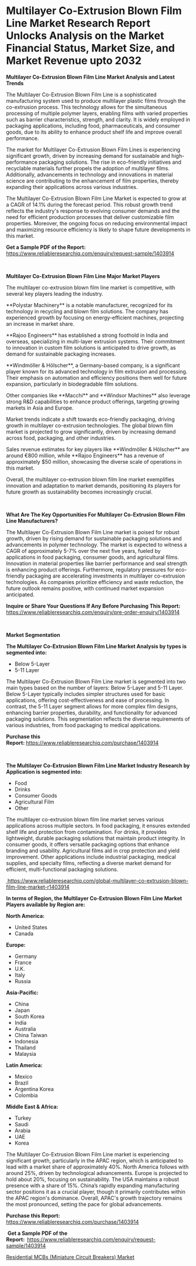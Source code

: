 <p><h1>Multilayer Co-Extrusion Blown Film Line Market Research Report Unlocks Analysis on the Market Financial Status, Market Size, and Market Revenue upto 2032</h1></p><p><strong>Multilayer Co-Extrusion Blown Film Line Market Analysis and Latest Trends</strong></p>
<p><p>The Multilayer Co-Extrusion Blown Film Line is a sophisticated manufacturing system used to produce multilayer plastic films through the co-extrusion process. This technology allows for the simultaneous processing of multiple polymer layers, enabling films with varied properties such as barrier characteristics, strength, and clarity. It is widely employed in packaging applications, including food, pharmaceuticals, and consumer goods, due to its ability to enhance product shelf life and improve overall performance.</p><p>The market for Multilayer Co-Extrusion Blown Film Lines is experiencing significant growth, driven by increasing demand for sustainable and high-performance packaging solutions. The rise in eco-friendly initiatives and recyclable materials further propels the adoption of multilayer films. Additionally, advancements in technology and innovations in material science are contributing to the enhancement of film properties, thereby expanding their applications across various industries.</p><p>The Multilayer Co-Extrusion Blown Film Line Market is expected to grow at a CAGR of 14.1% during the forecast period. This robust growth trend reflects the industry's response to evolving consumer demands and the need for efficient production processes that deliver customizable film properties. Moreover, the ongoing focus on reducing environmental impact and maximizing resource efficiency is likely to shape future developments in this market.</p></p>
<p><strong>Get a Sample PDF of the Report:&nbsp;</strong> <a href="https://www.reliableresearchiq.com/enquiry/request-sample/1403914?utm_campaign=3046&utm_medium=2&utm_source=Github&utm_content=ia&utm_term=28032025&utm_id=multilayer-co-extrusion-blown-film-line">https://www.reliableresearchiq.com/enquiry/request-sample/1403914</a></p>
<p>&nbsp;</p>
<p><strong>Multilayer Co-Extrusion Blown Film Line Major Market Players</strong></p>
<p><p>The multilayer co-extrusion blown film line market is competitive, with several key players leading the industry. </p><p>**Polystar Machinery** is a notable manufacturer, recognized for its technology in recycling and blown film solutions. The company has experienced growth by focusing on energy-efficient machines, projecting an increase in market share.</p><p>**Rajoo Engineers** has established a strong foothold in India and overseas, specializing in multi-layer extrusion systems. Their commitment to innovation in custom film solutions is anticipated to drive growth, as demand for sustainable packaging increases. </p><p>**Windmöller & Hölscher**, a Germany-based company, is a significant player known for its advanced technology in film extrusion and processing. Their emphasis on automation and efficiency positions them well for future expansion, particularly in biodegradable film solutions.</p><p>Other companies like **Macchi** and **Windsor Machines** also leverage strong R&D capabilities to enhance product offerings, targeting growing markets in Asia and Europe. </p><p>Market trends indicate a shift towards eco-friendly packaging, driving growth in multilayer co-extrusion technologies. The global blown film market is projected to grow significantly, driven by increasing demand across food, packaging, and other industries.</p><p>Sales revenue estimates for key players like **Windmöller & Hölscher** are around €800 million, while **Rajoo Engineers** has a revenue of approximately $50 million, showcasing the diverse scale of operations in this market.</p><p>Overall, the multilayer co-extrusion blown film line market exemplifies innovation and adaptation to market demands, positioning its players for future growth as sustainability becomes increasingly crucial.</p></p>
<p>&nbsp;</p>
<p><strong>What Are The Key Opportunities For Multilayer Co-Extrusion Blown Film Line Manufacturers?</strong></p>
<p><p>The Multilayer Co-Extrusion Blown Film Line market is poised for robust growth, driven by rising demand for sustainable packaging solutions and advancements in polymer technology. The market is expected to witness a CAGR of approximately 5-7% over the next five years, fueled by applications in food packaging, consumer goods, and agricultural films. Innovation in material properties like barrier performance and seal strength is enhancing product offerings. Furthermore, regulatory pressures for eco-friendly packaging are accelerating investments in multilayer co-extrusion technologies. As companies prioritize efficiency and waste reduction, the future outlook remains positive, with continued market expansion anticipated.</p></p>
<p><strong>Inquire or Share Your Questions If Any Before Purchasing This Report:</strong> <a href="https://www.reliableresearchiq.com/enquiry/pre-order-enquiry/1403914?utm_campaign=3046&utm_medium=2&utm_source=Github&utm_content=ia&utm_term=28032025&utm_id=multilayer-co-extrusion-blown-film-line">https://www.reliableresearchiq.com/enquiry/pre-order-enquiry/1403914</a></p>
<p>&nbsp;</p>
<p><strong>Market Segmentation</strong></p>
<p><strong>The Multilayer Co-Extrusion Blown Film Line Market Analysis by types is segmented into:</strong></p>
<p><ul><li>Below 5-Layer</li><li>5-11 Layer</li></ul></p>
<p><p>The Multilayer Co-Extrusion Blown Film Line market is segmented into two main types based on the number of layers: Below 5-Layer and 5-11 Layer. Below 5-Layer typically includes simpler structures used for basic applications, offering cost-effectiveness and ease of processing. In contrast, the 5-11 Layer segment allows for more complex film designs, enhancing barrier properties, durability, and functionality for advanced packaging solutions. This segmentation reflects the diverse requirements of various industries, from food packaging to medical applications.</p></p>
<p><strong>Purchase this Report:&nbsp;</strong><a href="https://www.reliableresearchiq.com/purchase/1403914?utm_campaign=3046&utm_medium=2&utm_source=Github&utm_content=ia&utm_term=28032025&utm_id=multilayer-co-extrusion-blown-film-line">https://www.reliableresearchiq.com/purchase/1403914</a></p>
<p>&nbsp;</p>
<p><strong>The Multilayer Co-Extrusion Blown Film Line Market Industry Research by Application is segmented into:</strong></p>
<p><ul><li>Food</li><li>Drinks</li><li>Consumer Goods</li><li>Agricultural Film</li><li>Other</li></ul></p>
<p><p>The multilayer co-extrusion blown film line market serves various applications across multiple sectors. In food packaging, it ensures extended shelf life and protection from contamination. For drinks, it provides lightweight, durable packaging solutions that maintain product integrity. In consumer goods, it offers versatile packaging options that enhance branding and usability. Agricultural films aid in crop protection and yield improvement. Other applications include industrial packaging, medical supplies, and specialty films, reflecting a diverse market demand for efficient, multi-functional packaging solutions.</p></p>
<p><a href="https://www.reliableresearchiq.com/global-multilayer-co-extrusion-blown-film-line-market-r1403914?utm_campaign=3046&utm_medium=2&utm_source=Github&utm_content=ia&utm_term=28032025&utm_id=multilayer-co-extrusion-blown-film-line">&nbsp;https://www.reliableresearchiq.com/global-multilayer-co-extrusion-blown-film-line-market-r1403914</a></p>
<p><strong>In terms of Region, the Multilayer Co-Extrusion Blown Film Line Market Players available by Region are:</strong></p>
<p>
    <p> <strong> North America: </strong>
        <ul>
            <li>United States</li>
            <li>Canada</li>
        </ul>
        </p> 
    <p> <strong> Europe: </strong>
        <ul>
            <li>Germany</li>
            <li>France</li>
            <li>U.K.</li>
            <li>Italy</li>
            <li>Russia</li>
        </ul>
        </p> 
    <p> <strong> Asia-Pacific: </strong>
        <ul>
            <li>China</li>
            <li>Japan</li>
            <li>South Korea</li>
            <li>India</li>
            <li>Australia</li>
            <li>China Taiwan</li>
            <li>Indonesia</li>
            <li>Thailand</li>
            <li>Malaysia</li>
        </ul>
        </p> 
    <p> <strong> Latin America: </strong>
        <ul>
            <li>Mexico</li>
            <li>Brazil</li>
            <li>Argentina Korea</li>
            <li>Colombia</li>
        </ul>
        </p> 
    <p> <strong> Middle East & Africa: </strong>
        <ul>
            <li>Turkey</li>
            <li>Saudi</li>
            <li>Arabia</li>
            <li>UAE</li>
            <li>Korea</li>
        </ul>
    </p>
    </p>
<p><p>The Multilayer Co-Extrusion Blown Film Line market is experiencing significant growth, particularly in the APAC region, which is anticipated to lead with a market share of approximately 40%. North America follows with around 25%, driven by technological advancements. Europe is projected to hold about 20%, focusing on sustainability. The USA maintains a robust presence with a share of 15%. China’s rapidly expanding manufacturing sector positions it as a crucial player, though it primarily contributes within the APAC region's dominance. Overall, APAC's growth trajectory remains the most pronounced, setting the pace for global advancements.</p></p>
<p><strong>Purchase this Report: </strong><a href="https://www.reliableresearchiq.com/purchase/1403914?utm_campaign=3046&utm_medium=2&utm_source=Github&utm_content=ia&utm_term=28032025&utm_id=multilayer-co-extrusion-blown-film-line">https://www.reliableresearchiq.com/purchase/1403914</a></p>
<p>&nbsp;<strong>Get a Sample PDF of the Report:&nbsp;&nbsp;</strong><a href="https://www.reliableresearchiq.com/enquiry/request-sample/1403914?utm_campaign=3046&utm_medium=2&utm_source=Github&utm_content=ia&utm_term=28032025&utm_id=multilayer-co-extrusion-blown-film-line">https://www.reliableresearchiq.com/enquiry/request-sample/1403914</a></p>
<p><strong></strong></p>
<p><p><a href="https://github.com/dailyspunj47/Market-Research-Report-List-1/blob/main/residential-mcbs-miniature-circuit-breakers-market.md?utm_campaign=3046&utm_medium=2&utm_source=Github&utm_content=ia&utm_term=28032025&utm_id=multilayer-co-extrusion-blown-film-line">Residential MCBs (Miniature Circuit Breakers) Market</a></p></p>
